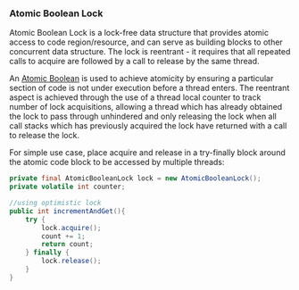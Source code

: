 ### Atomic Boolean Lock

Atomic Boolean Lock is a lock-free data structure that provides atomic access to code region/resource, and can serve as building blocks to other concurrent data structure.  The lock is reentrant - it requires that all repeated calls to acquire are followed by a call to release by the same thread.

An [Atomic Boolean](https://docs.oracle.com/javase/7/docs/api/java/util/concurrent/atomic/AtomicBoolean.html) is used to achieve atomicity by ensuring a particular section of code is not under execution before a thread enters.  The reentrant aspect is achieved through the use of a thread local counter to track number of lock acquisitions, allowing a 
thread which has already obtained the lock to pass through unhindered and only releasing the lock when all call stacks which has previously acquired the lock have returned with a call to release the lock.

For simple use case, place acquire and release in a try-finally block around the atomic code block to be accessed by multiple threads:

```java
private final AtomicBooleanLock lock = new AtomicBooleanLock();
private volatile int counter;

//using optimistic lock 
public int incrementAndGet(){
    try {
        lock.acquire();  
        count += 1;
        return count;
    } finally {
        lock.release();
    }
}

```
